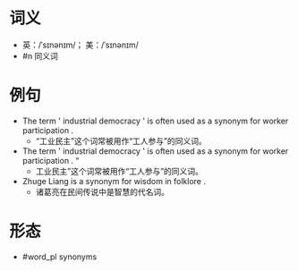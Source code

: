 # 词义
- 英：/ˈsɪnənɪm/； 美：/ˈsɪnənɪm/
- #n 同义词
# 例句
- The term ' industrial democracy ' is often used as a synonym for worker participation .
	- “工业民主”这个词常被用作“工人参与”的同义词。
- The term ' industrial democracy ' is often used as a synonym for worker participation . “
	- 工业民主”这个词常被用作“工人参与”的同义词。
- Zhuge Liang is a synonym for wisdom in folklore .
	- 诸葛亮在民间传说中是智慧的代名词。
# 形态
- #word_pl synonyms
